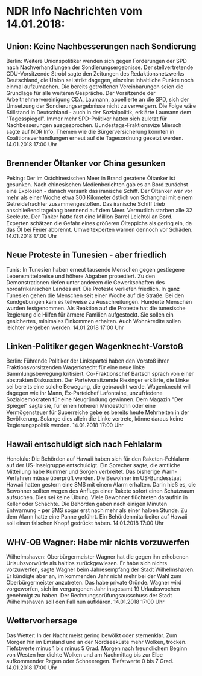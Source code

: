 # NDR Info Nachrichten vom 14.01.2018:


## Union: Keine Nachbesserungen nach Sondierung
Berlin: Weitere Unionspolitiker wenden sich gegen Forderungen der SPD nach Nachverhandlungen der Sondierungsergebnisse. Der stellvertretende CDU-Vorsitzende Strobl sagte den Zeitungen des Redaktionsnetzwerks Deutschland, die Union sei strikt dagegen, einzelne inhaltliche Punkte noch einmal aufzumachen. Die bereits getroffenen Vereinbarungen seien die Grundlage für alle weiteren Gespräche. Der Vorsitzende der Arbeitnehmervereinigung CDA, Laumann, appellierte an die SPD, sich der Umsetzung der Sondierungsergebnisse nicht zu verweigern. Die Folge wäre Stillstand in Deutschland - auch in der Sozialpolitik, erklärte Laumann dem "Tagesspiegel". Immer mehr SPD-Politiker hatten sich zuletzt für Nachbesserungen ausgesprochen. Bundestags-Fraktionsvize Miersch sagte auf NDR Info, Themen wie die Bürgerversicherung könnten in Koalitionsverhandlungen erneut auf die Tagesordnung gesetzt werden. 14.01.2018 17:00 Uhr 

## Brennender Öltanker vor China gesunken
Peking:	Der im Ostchinesischen Meer in Brand geratene Öltanker ist gesunken. Nach chinesischen Medienberichten gab es an Bord zunächst eine Explosion - danach versank das iranische Schiff. Der Öltanker war vor mehr als einer Woche etwa 300 Kilometer östlich von Schanghai mit einem Getreidefrachter zusammengestoßen. Das iranische Schiff trieb anschließend tagelang brennend auf dem Meer. Vermutlich starben alle 32 Seeleute. Der Tanker hatte fast eine Million Barrel Leichtöl an Bord. Experten schätzen die Gefahr eines größeren Ölteppichs als gering ein, da das Öl bei Feuer abbrennt. Umweltexperten warnen dennoch vor Schäden. 14.01.2018 17:00 Uhr 

## Neue Proteste in Tunesien - aber friedlich
Tunis: In Tunesien haben erneut tausende Menschen gegen gestiegene Lebensmittelpreise und höhere Abgaben protestiert. Zu den Demonstrationen riefen unter anderem die Gewerkschaften des nordafrikanischen Landes auf. Die Proteste verliefen friedlich. In ganz Tunesien gehen die Menschen seit einer Woche auf die Straße. Bei den Kundgebungen kam es teilweise zu Ausschreitungen. Hunderte Menschen wurden festgenommen. Als Reaktion auf die Proteste hat die tunesische Regierung die Hilfen für ärmere Familien aufgestockt. Sie sollen ein gesichertes, minimales Einkommen erhalten. Auch Wohnkredite sollen leichter vergeben werden. 14.01.2018 17:00 Uhr 

## Linken-Politiker gegen Wagenknecht-Vorstoß
Berlin: 	Führende Politiker der Linkspartei haben den Vorstoß ihrer Fraktionsvorsitzenden Wagenknecht für eine neue linke Sammlungsbewegung kritisiert. Co-Fraktionschef Bartsch sprach von einer abstrakten Diskussion. Der Parteivorsitzende Riexinger erklärte, die Linke sei bereits eine solche Bewegung, die gebraucht werde. Wagenknecht will dagegen wie ihr Mann, Ex-Parteichef Lafontaine, unzufriedene Sozialdemokraten für eine Neugründung gewinnen. Dem Magazin "Der Spiegel" sagte sie, für einen höheren Mindestlohn oder eine Vermögensteuer für Superreiche gebe es bereits heute Mehrheiten in der Bevölkerung. Solange dies allein die Linke vertrete, könne daraus keine Regierungspolitik werden. 14.01.2018 17:00 Uhr 

## Hawaii entschuldigt sich nach Fehlalarm
Honolulu:	Die Behörden auf Hawaii haben sich für den Raketen-Fehlalarm auf der US-Inselgruppe entschuldigt. Ein Sprecher sagte, die amtliche Mitteilung habe Kummer und Sorgen verbreitet. Das bisherige Warn-Verfahren müsse überprüft werden. Die Bewohner im US-Bundesstaat Hawaii hatten gestern eine SMS mit einem Alarm erhalten. Darin hieß es, die Bewohner sollten wegen des Anflugs einer Rakete sofort einen Schutzraum aufsuchen. Dies sei keine Übung. Viele Bewohner flüchteten daraufhin in Keller oder Schächte. Die Behörden gaben nach einigen Minuten Entwarnung - per SMS sogar erst nach mehr als einer halben Stunde. Zu dem Alarm hatte eine Panne geführt. Ein Behördenmitarbeiter auf Hawaii soll einen falschen Knopf gedrückt haben. 14.01.2018 17:00 Uhr 

## WHV-OB Wagner: Habe mir nichts vorzuwerfen
Wilhelmshaven:	Oberbürgermeister Wagner hat die gegen ihn erhobenen Urlaubsvorwürfe als haltlos zurückgewiesen. Er habe sich nichts vorzuwerfen, sagte Wagner beim Jahresempfang der Stadt Wilhelmshaven. Er kündigte aber an, im kommenden Jahr nicht mehr bei der Wahl zum Oberbürgermeister anzutreten. Das habe private Gründe. Wagner wird vorgeworfen, sich im vergangenen Jahr insgesamt 19 Urlaubswochen genehmigt zu haben. Der Rechnungsprüfungsausschuss der Stadt Wilhelmshaven soll den Fall nun aufklären. 14.01.2018 17:00 Uhr 

## Wettervorhersage
Das Wetter: In der Nacht meist gering bewölkt oder sternenklar. Zum Morgen hin im Emsland und an der Nordseeküste mehr Wolken, trocken. Tiefstwerte minus 1 bis minus 5 Grad. Morgen nach freundlichem Beginn von Westen her dichte Wolken und am Nachmittag bis zur Elbe aufkommender Regen oder Schneeregen. Tiefstwerte 0 bis 7 Grad. 14.01.2018 17:00 Uhr 
